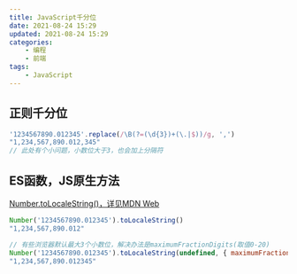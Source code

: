 ```yaml
---
title: JavaScript千分位
date: 2021-08-24 15:29
updated: 2021-08-24 15:29
categories:
    - 编程
    - 前端
tags:
    - JavaScript
---
```


## 正则千分位
```js
'1234567890.012345'.replace(/\B(?=(\d{3})+(\.|$))/g, ',')
"1,234,567,890.012,345"
// 此处有个小问题，小数位大于3，也会加上分隔符
```

## ES函数，JS原生方法
[Number.toLocaleString()，详见MDN Web](https://developer.mozilla.org/zh-CN/docs/Web/JavaScript/Reference/Global_Objects/Number/toLocaleString)
```js
Number('1234567890.012345').toLocaleString()
"1,234,567,890.012"

// 有些浏览器默认最大3个小数位，解决办法是maximumFractionDigits(取值0-20)
Number('1234567890.012345').toLocaleString(undefined, { maximumFractionDigits: 10 })
"1,234,567,890.012345"
```
